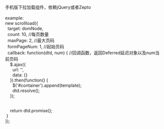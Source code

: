 手机版下拉加载组件，依赖jQuery或者Zepto<br><br>
example:<br>
new scrollload({<br>
&nbsp;&nbsp;target: domNode,<br>
&nbsp;&nbsp;count: 10, //每页数量<br>
&nbsp;&nbsp;maxPage: 2, //最大页码<br>
&nbsp;&nbsp;formPageNum: 1, //起始页码<br>
&nbsp;&nbsp;callback: function(dtd, num) { //回调函数，返回Deferred延迟对象以及num当前页码<br>
&nbsp;&nbsp;&nbsp;&nbsp;$.ajax({<br>
&nbsp;&nbsp;&nbsp;&nbsp;&nbsp;&nbsp;url: '',<br>
&nbsp;&nbsp;&nbsp;&nbsp;&nbsp;&nbsp;data: {}<br>
&nbsp;&nbsp;&nbsp;&nbsp;}).then(function() {<br>
&nbsp;&nbsp;&nbsp;&nbsp;&nbsp;&nbsp;$('#container').append(template);<br>
&nbsp;&nbsp;&nbsp;&nbsp;&nbsp;&nbsp;dtd.resolve();<br>
&nbsp;&nbsp;&nbsp;&nbsp;});<br><br>

&nbsp;&nbsp;&nbsp;&nbsp;return dtd.promise();<br>
&nbsp;}<br>
});